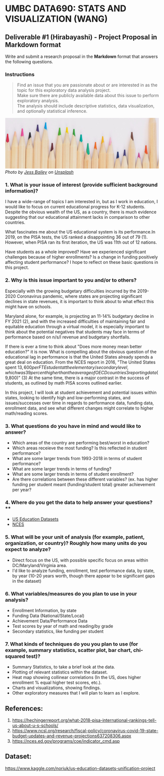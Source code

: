 # UMBC DATA690: STATS AND VISUALIZATION (WANG)
## Deliverable #1 (Hirabayashi) - Project Proposal in Markdown format
Write and submit a research proposal in the **Markdown** format that answers the following questions.

### Instructions
> Find an issue that you are passionate about or are interested in as the topic for this exploratory data analysis project.  
> Make sure there are publicly available data about this issue to perform exploratory analysis.  
> The analysis should include descriptive statistics, data visualization, and optionally statistical inference.  

![Picture of Pencils](pencils_small.jpg "Pencils")
*<span>Photo by <a href="https://unsplash.com/@jessbaileydesigns?utm_source=unsplash&amp;utm_medium=referral&amp;utm_content=creditCopyText">Jess Bailey</a> on <a href="https://unsplash.com/s/photos/pencil?utm_source=unsplash&amp;utm_medium=referral&amp;utm_content=creditCopyText">Unsplash</a></span>*

### 1. What is your issue of interest (provide sufficient background information)?
I have a wide-range of topics I am interested in, but as I work in education, I would like to focus on current educational progress for K-12 students. Despite the obvious wealth of the US, as a country, there is much evidence suggesting that our educational attainment lacks in comparison to other countries.  

What fascinates me about the US educational system is its performance.In 2019, on the PISA tests, the US ranked a disappointing 36 out of 79 (1). However, when PISA ran its first iteration, the US was 11th out of 12 nations.  

Have students as a whole improved? Have we experienced significant challenges because of higher enrollments? Is a change in funding positively affecting student performance? I hope to reflect on these basic questions in this project. 

### 2. Why is this issue important to you and/or to others?  
Especially with the growing budgetary difficulties incurred by the 2019-2020 Coronavirus pandemic, where states are projecting significant declines in state revenues, it is
important to think about to what effect this might have on schools.   

Maryland alone, for example, is projecting an 11-14% budgetary decline in FY 2021 (2), and with the increased difficulties of maintaining fair and equitable education through a
virtual model, it is especially important to think about the potential negatives that students may face in terms of performance based on n/s/l revenue and budgetary shortfalls. 

If there is ever a time to think about "Does more money mean better education?" it is now. What is compelling about the obvious question of the educational lag in performance is that the United States already spends a great deal on education. From the NCES report in 2016, "The United States spent $13,600 per FTE student at the elementary/secondary level, which was 39 percent higher than the average of OECD countries3 reporting data ($9,800)" (3) At the same time, there is a major contrast in the success of students, as outlined by math PISA scores outlined earlier.   

In this project, I will look at student achievement and potential issues within states, looking to identify high and low-performing states, and issues/successes over time in
regards to performance data, funding data, enrollment data, and see what different changes might correlate to higher math/reading scores.   

### 3. What questions do you have in mind and would like to answer? 
- Which areas of the country are performing best/worst in education?
- Which areas receieve the most funding? Is this reflected in student performance?
- What are some larger trends from 1993-2018 in terms of student performance?
- What are some larger trends in terms of funding?
- What are some larger trends in terms of student enrollment?
- Are there correlations between these different variables? (ex. has higher funding per student meant (funding/student total) greater achievement per year?

### 4. Where do you get the data to help answer your questions?**  
- [US Education Datasets](https://www.kaggle.com/noriuk/us-education-datasets-unification-project)
- [NCES](https://nces.ed.gov/datalab/TablesLibrary)

### 5. What will be your unit of analysis (for example, patient, organization, or country)? Roughly how many units do you expect to analyze? 
- Direct focus on the US, with possible specific focus on areas within DC/Maryland/Virginia area. 
- I'd like to analyze funding, enrollment, test performance data, by state, by year (10-20 years worth, though there appear to be significant gaps in the dataset) 

### 6. What variables/measures do you plan to use in your analysis?
- Enrollment Information, by state
- Funding Data (National/State/Local)
- Achievement Data/Performance Data
- Test scores by year of math and reading/by grade
- Secondary statistics, like funding per student

### 7. What kinds of techniques do you you plan to use (for example, summary statistics, scatter plot, bar chart, chi-squared test)?  
- Summary Statistics, to take a brief look at the data.
- Plotting of relevant statistics within the dataset.
- Heat map showing collinear correlations (In the US, does higher enrollment % equal higher test scores, etc.).
- Charts and visualizations, showing findings.
- Other exploratory measures that I will plan to learn as I explore.

## References:
1. https://hechingerreport.org/what-2018-pisa-international-rankings-tell-us-about-u-s-schools/  
2. https://www.ncsl.org/research/fiscal-policy/coronavirus-covid-19-state-budget-updates-and-revenue-projections637208306.aspx
3. https://nces.ed.gov/programs/coe/indicator_cmd.asp

## Dataset:
https://www.kaggle.com/noriuk/us-education-datasets-unification-project
